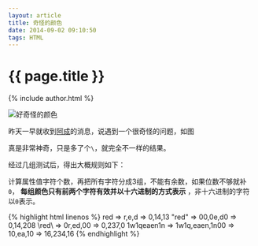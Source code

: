```yaml
---
layout: article
title: 奇怪的颜色
date: 2014-09-02 09:10:50
tags: HTML
---
```


# {{ page.title }}

{% include author.html %}

![好奇怪的颜色][1]

昨天一早就收到[阿成](http://ac.geodesy.cn)的消息，说遇到一个很奇怪的问题，如图

真是非常神奇，只是多了个`\`，就完全不一样的结果。

经过几组测试后，得出大概规则如下：

计算属性值字符个数，再把所有字符分成3组，不能有余数，如果位数不够就补`0`， **每组颜色只有前两个字符有效并以十六进制的方式表示** ，非十六进制的字符以`0`表示。

{% highlight html linenos %}
red => r,e,d => 0,14,13
\"red" => 00,0e,d0 => 0,14,208
\red\ => 0r,ed,00 => 0,237,0
1w1qeaen1n => 1w1q,eaen,1n00 => 10,ea,10 => 16,234,16
{% endhighlight %}
 


  [1]: http://i.minus.com/iZTFt1AFuEBYD.jpg
